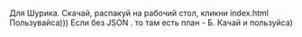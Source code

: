 Для Шурика. Скачай, распакуй на рабочий стол, кликни index.html
Пользувайса)))
Если без JSON . то там есть план - Б. Качай и пользуйса)
